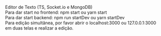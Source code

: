 Editor de Texto (TS, Socket.io e MongoDB) </br>
Para dar start no frontend: npm start ou yarn start </br>
Para dar start backend: npm  run startDev ou yarn startDev </br>
Para edição simultânea, por favor abrir o localhost:3000 ou 127.0.0.1:3000 em duas telas e realizar a edição. 
